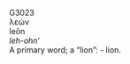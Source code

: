 <body>
  <p>G3023<br>  λεών  <br> leōn  <br><i>leh-ohn‘ </i><br>A primary word; a “lion”: - lion.<br></p>
 </body>